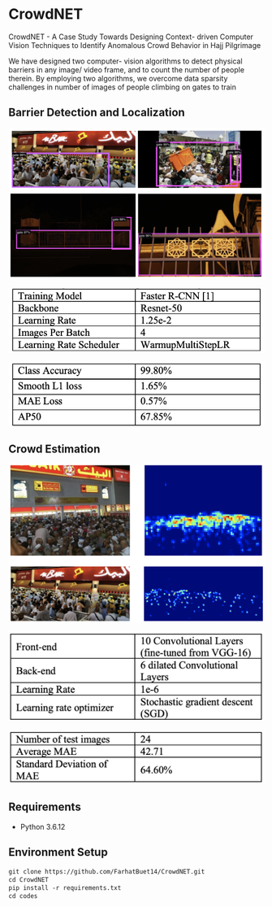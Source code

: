 # CrowdNET
 CrowdNET - A Case Study Towards Designing Context- driven Computer Vision Techniques to Identify Anomalous Crowd Behavior in Hajj Pilgrimage

We have designed two computer- vision algorithms to detect physical barriers in any image/ video frame, and to count the number of people therein. By employing two algorithms, we overcome data sparsity challenges in number of images of people climbing on gates to train

## Barrier Detection and Localization

![gate_classifier.png](https://github.com/FarhatBuet14/CrowdNET/blob/main/images/gate_classifier.png)

![table_1.png](https://github.com/FarhatBuet14/CrowdNET/blob/main/images/table_1.png)

![table_2.png](https://github.com/FarhatBuet14/CrowdNET/blob/main/images/table_2.png)

## Crowd Estimation

![density_map.png](https://github.com/FarhatBuet14/CrowdNET/blob/main/images/density_map.png)

![table_3.png](https://github.com/FarhatBuet14/CrowdNET/blob/main/images/table_3.png)

![table_4.png](https://github.com/FarhatBuet14/CrowdNET/blob/main/images/table_4.png)

## Requirements
* Python 3.6.12

## Environment Setup
~~~~{.python}
git clone https://github.com/FarhatBuet14/CrowdNET.git
cd CrowdNET
pip install -r requirements.txt
cd codes
~~~~
